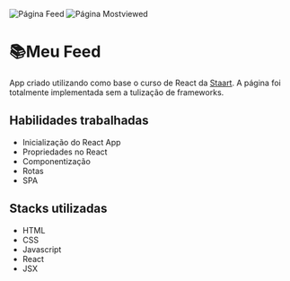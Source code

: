 ![Página Feed](https://i.imgur.com/GRufDPg.png)
![Página Mostviewed](https://i.imgur.com/ZZ5VgMA.png)

# 📚Meu Feed

App criado utilizando como base o curso de React da [Staart](https://staart.com/). A página foi totalmente implementada sem a tulização de frameworks.

## Habilidades trabalhadas

- Inicialização do React App
- Propriedades no React
- Componentização
- Rotas
- SPA

## Stacks utilizadas

- HTML
- CSS
- Javascript
- React
- JSX
